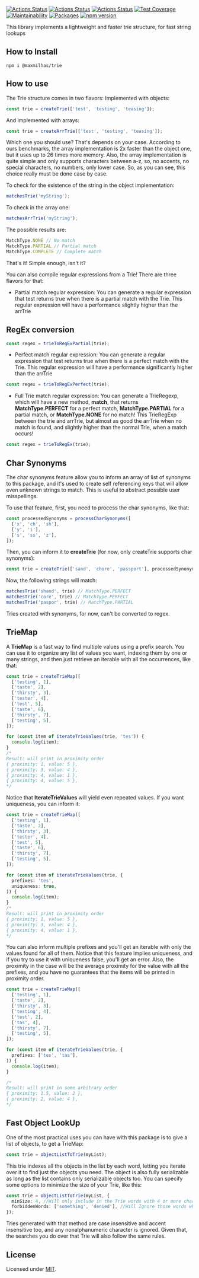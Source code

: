 [![Actions Status](https://github.com/maxmilhas-org/nodejs-trie/workflows/build/badge.svg)](https://github.com/maxmilhas-org/nodejs-trie/actions)
[![Actions Status](https://github.com/maxmilhas-org/nodejs-trie/workflows/test/badge.svg)](https://github.com/maxmilhas-org/nodejs-trie/actions)
[![Actions Status](https://github.com/maxmilhas-org/nodejs-trie/workflows/lint/badge.svg)](https://github.com/maxmilhas-org/nodejs-trie/actions)
[![Test Coverage](https://api.codeclimate.com/v1/badges/65e41e3018643f28168e/test_coverage)](https://codeclimate.com/github/maxmilhas-org/nodejs-trie/test_coverage)
[![Maintainability](https://api.codeclimate.com/v1/badges/65e41e3018643f28168e/maintainability)](https://codeclimate.com/github/maxmilhas-org/nodejs-trie/maintainability)
[![Packages](https://david-dm.org/maxmilhas-org/nodejs-trie.svg)](https://david-dm.org/maxmilhas-org/nodejs-trie)
[![npm version](https://badge.fury.io/js/%40maxmilhas-org%2Fnodejs-trie.svg)](https://badge.fury.io/js/%40maxmilhas-org%2Fnodejs-trie)

This library implements a lightweight and faster trie structure, for fast string lookups

## How to Install

```
npm i @maxmilhas/trie
```

## How to use

The Trie structure comes in two flavors:
Implemented with objects:
```ts
const trie = createTrie(['test', 'testing', 'teasing']);
```
And implemented with arrays:
```ts
const trie = createArrTrie(['test', 'testing', 'teasing']);
```
Which one you should use? That's depends on your case.
According to ours benchmarks, the array implementation is 2x faster than the object one, but it uses up to 26 times more memory.
Also, the array implementation is quite simple and only supports characters between a-z, so, no accents, no special characters, no numbers, only lower case.
So, as you can see, this choice really must be done case by case.

To check for the existence of the string in the object implementation:
```ts
matchesTrie('myString');
```
To check in the array one:
```ts
matchesArrTrie('myString');
```

The possible results are:
```ts
MatchType.NONE // No match
MatchType.PARTIAL // Partial match
MatchType.COMPLETE // Complete match
```

That's it! Simple enough, isn't it?

You can also compile regular expressions from a Trie! There are three flavors for that:

* Partial match regular expression:
You can generate a regular expression that test returns true when there is a partial match with the Trie. This regular expression will have a performance slightly higher than the arrTrie

## RegEx conversion

```ts
const regex = trieToRegExPartial(trie);
```

* Perfect match regular expression:
You can generate a regular expression that test returns true when there is a perfect match with the Trie. This regular expression will have a performance significantly higher than the arrTrie

```ts
const regex = trieToRegExPerfect(trie);
```

* Full Trie match regular expression:
You can generate a TrieRegexp, which will have a new method, **match**, that returns **MatchType.PERFECT** for a perfect match, **MatchType.PARTIAL** for a partial match, or **MatchType.NONE** for no match! This TrieRegExp between the trie and arrTrie, but almost as good the arrTrie when no match is found, and slightly higher than the normal Trie, when a match occurs!

```ts
const regex = trieToRegEx(trie);
```

## Char Synonyms

The char synonyms feature allow you to inform an array of list of synonyms to this package, and it's used to create self referencing keys that will allow even unknown strings to match. This is useful to abstract possible user misspellings.

To use that feature, first, you need to process the char synonyms, like that:

```ts
const processedSynonyms = processCharSynonyms([
  ['x', 'ch', 'sh'],
  ['y', 'i'],
  ['s', 'ss', 'z'],
]);
```

Then, you can inform it to **createTrie** (for now, only createTrie supports char synonyms):

```ts
const trie = createTrie(['sand', 'chore', 'passport'], processedSynonyms);
```

Now, the following strings will match:

```ts
matchesTrie('shand', trie) // MatchType.PERFECT
matchesTrie('core', trie) // MatchType.PERFECT
matchesTrie('paspor', trie) // MatchType.PARTIAL
```

Tries created with synonyms, for now, can't be converted to regex.

## TrieMap

A **TrieMap** is a fast way to find multiple values using a prefix search. You can use it to organize any list of values you want, indexing them by one or many strings, and then just retrieve an iterable with all the occurrences, like that:

```ts
const trie = createTrieMap([
  ['testing', 1],
  ['taste', 2],
  ['thirsty', 3],
  ['tester', 4],
  ['test', 5],
  ['taste', 6],
  ['thirsty', 7],
  ['testing', 5],
]);

for (const item of iterateTrieValues(trie, 'tes')) {
  console.log(item);
}
/*
Result: will print in proximity order
{ proximity: 1, value: 5 },
{ proximity: 3, value: 4 },
{ proximity: 4, value: 1 },
{ proximity: 4, value: 5 },
*/
```

Notice that **IterateTrieValues** will yield even repeated values. If you want uniqueness, you can inform it:

```ts
const trie = createTrieMap([
  ['testing', 1],
  ['taste', 2],
  ['thirsty', 3],
  ['tester', 4],
  ['test', 5],
  ['taste', 6],
  ['thirsty', 7],
  ['testing', 5],
]);

for (const item of iterateTrieValues(trie, {
  prefixes: 'tes',
  uniqueness: true,
)) {
  console.log(item);
}
/*
Result: will print in proximity order
{ proximity: 1, value: 5 },
{ proximity: 3, value: 4 },
{ proximity: 4, value: 1 },
*/
```

You can also inform multiple prefixes and you'll get an iterable with only the values found for all of them.
Notice that this feature implies uniqueness, and if you try to use it with uniqueness false, you'll get an error.
Also, the proximity in the case will be the average proximity for the value with all the prefixes, and you have
no guarantees that the items will be printed in proximity order.

```ts
const trie = createTrieMap([
  ['testing', 1],
  ['taste', 2],
  ['thirsty', 3],
  ['testing', 4],
  ['test', 2],
  ['tas', 4],
  ['thirsty', 7],
  ['testing', 5],
]);

for (const item of iterateTrieValues(trie, {
  prefixes: ['tes', 'tas'],
)) {
  console.log(item);
}

/*
Result: will print in some arbitrary order
{ proximity: 1.5, value: 2 },
{ proximity: 2, value: 4 },
*/
```
## Fast Object LookUp

One of the most practical uses you can have with this package is to give a list of objects, to get a TrieMap:

```ts
const trie = objectListToTrie(myList);
```

This trie indexes all the objects in the list by each word, letting you iterate over it to find just the objects you need.
The object is also fully serializable as long as the list contains only serializable objects too.
You can specify some options to minimize the size of your Trie, like this:

```ts
const trie = objectListToTrie(myList, {
  minSize: 4, //Will only include in the Trie words with 4 or more characters,
  forbiddenWords: ['something', 'denied'], //Will Ignore those words when filling up the Trie
});
```

Tries generated with that method are case insensitive and accent insensitive too, and any nonalphanumeric character is ignored.
Given that, the searches you do over that Trie will also follow the same rules.

## License

Licensed under [MIT](https://en.wikipedia.org/wiki/MIT_License).

